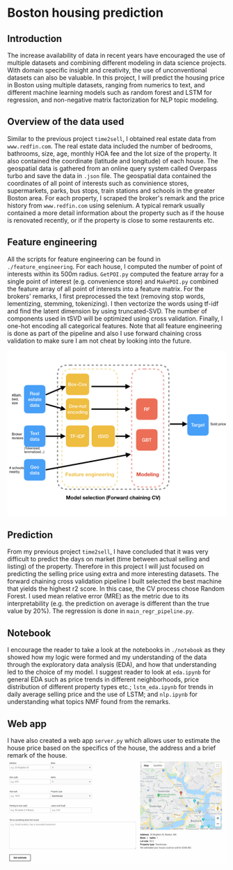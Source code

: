 # Boston housing prediction

## Introduction
The increase availability of data in recent years have encouraged the use of multiple datasets and combining different modeling in data science projects. With domain specific insight and creativity, the use of unconventional datasets can also be valuable. In this project, I will predict the housing price in Boston using multiple datasets, ranging from numerics to text, and different machine learning models such as random forest and LSTM for regression, and non-negative matrix factorization for NLP topic modeling.

## Overview of the data used
Similar to the previous project `time2sell`, I obtained real estate data from `www.redfin.com`. The real estate data included the number of bedrooms, bathrooms, size, age, monthly HOA fee and the lot size of the property. It also contained the coordinate (latitude and longitude) of each house. The geospatial data is gathered from an online query system called Overpass turbo and save the data in `.json` file. The geospatial data contained the coordinates of all point of interests such as  convinience stores, supermarkets, parks, bus stops, train stations and schools in the greater Boston area. For each property, I scraped the broker's remark and the price history from `www.redfin.com` using selenium. A typical remark usually contained a more detail information about the property such as if the house is renovated recently, or if the property is close to some restaurents etc.

## Feature engineering
All the scripts for feature engineering can be found in `./feature_engineering`. For each house, I computed the number of point of interests within its 500m radius. `GetPOI.py` computed the feature array for a single point of interest (e.g. convenience store) and `MakePOI.py` combined the feature array of all point of interests into a feature matrix. For the brokers' remarks, I first preprocessed the text (removing stop words, lementizing, stemming, tokenizing). I then vectorize the words using tf-idf and find the latent dimension by using truncated-SVD. The number of components used in tSVD will be optimized using cross validation. Finally, I one-hot encoding all categorical features. Note that all feature engineering is done as part of the pipeline and also I use forward chaining cross validation to make sure I am not cheat by looking into the future.

![Image of the pipeline](https://github.com/jackpck/Boston_housing/blob/master/screenshots/pipeline.jpeg)

## Prediction
From my previous project `time2sell`, I have concluded that it was very difficult to predict the days on market (time between actual selling and listing) of the property. Therefore in this project I will just focused on predicting the selling price using extra and more interesting datasets. The forward chaining cross validation pipeline I built selected the best machine that yields the highest r2 score. In this case, the CV process chose Random Forest.  I used mean relative error (MRE) as the metric due to its interpretability (e.g. the prediction on average is different than the true value by 20%). The regression is done in `main_regr_pipeline.py`.

## Notebook
I encourage the reader to take a look at the notebooks in `./notebook` as they showed how my logic were formed and my understanding of the data through the exploratory data analysis (EDA), and how that understanding led to the choice of my model. I suggest reader to look at `eda.ipynb` for general EDA such as price trends in different neighborhoods, price distribution of different property types etc.; `lstm_eda.ipynb` for trends in daily average selling price and the use of LSTM; and `nlp.ipynb` for understanding what topics NMF found from the remarks.

## Web app
I have also created a web app `server.py` which allows user to estimate the house price based on the specifics of the house, the address and a brief remark of the house.
![Image of webapp frontpage](https://github.com/jackpck/Boston_housing/blob/master/screenshots/webapp_frontpage.png)
